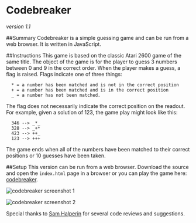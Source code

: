 Codebreaker
===========
<cite>version 1.1</cite>

##Summary
Codebreaker is a simple guessing game and can be run from a web browser. It is written in JavaScript.

##Instructions
This game is based on the classic Atari 2600 game of the same
title. The object of the game is for the player to guess 3
numbers between 0 and 9 in the correct order. When the player
makes a guess, a flag is raised. Flags indicate one of three things:

```
  * = a number has been matched and is not in the correct position
  + = a number has been matched and is in the correct position
  _ = a number has not been matched.
```

The flag does not necessarily indicate the correct position on
the readout. For example, given a solution of 123, the game play
might look like this:

```
  346 --> _*_
  328 --> _+*
  423 --> ++_
  123 --> +++
```

The game ends when all of the numbers have been matched
to their correct positions or 10 guesses have been taken.

##Setup
This version can be run from a web browser. Download the source and open the ```index.html``` page in a browser or you can play the game here: [codebreaker](http://automaton.host-ed.me/apps/cb/).

![codebreaker screenshot 1](https://www.dropbox.com/s/4g9cf6um0f5it7g/cb-01.png?dl=0)

![codebreaker screenshot 2](https://www.dropbox.com/s/ophz6s5uqp5erb9/cb-02.png?dl=0)

Special thanks to [Sam Halperin](https://github.com/shalperin) for several code reviews and suggestions.
